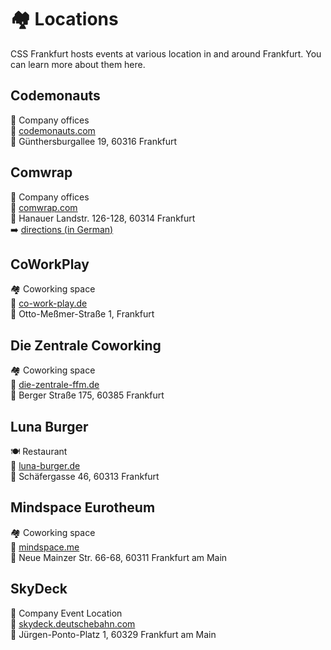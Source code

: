 # :houses: Locations

CSS Frankfurt hosts events at various location in and around Frankfurt. You can learn more about them here.

<!-- TODO: Add event space photo? -->

## Codemonauts

:office: Company offices</br>
:link: [codemonauts.com](https://codemonauts.com)</br>
:round_pushpin: Günthersburgallee 19, 60316 Frankfurt</br>

## Comwrap

:office: Company offices</br>
:link: [comwrap.com](https://comwrap.com)</br>
:round_pushpin: Hanauer Landstr. 126-128, 60314 Frankfurt  
:arrow_right: [directions (in German)](/Anfahrtsbeschreibung-comwrap-(deutsch).pdf)

## CoWorkPlay

:houses: Coworking space</br>
:link: [co-work-play.de](https://www.co-work-play.de)</br>
:round_pushpin: Otto-Meßmer-Straße 1, Frankfurt

## Die Zentrale Coworking

:houses: Coworking space</br>
:link: [die-zentrale-ffm.de](https://die-zentrale-ffm.de)</br>
:round_pushpin: Berger Straße 175, 60385 Frankfurt

## Luna Burger

:plate_with_cutlery: Restaurant</br>
:link: [luna-burger.de](http://luna-burger.de)</br>
:round_pushpin: Schäfergasse 46, 60313 Frankfurt

## Mindspace Eurotheum

:houses: Coworking space</br>
:link: [mindspace.me](https://mindspace.me/frankfurt)</br>
:round_pushpin: Neue Mainzer Str. 66-68, 60311 Frankfurt am Main


## SkyDeck

:office: Company Event Location</br>
:link: [skydeck.deutschebahn.com](https://skydeck.deutschebahn.com/)</br>
:round_pushpin: Jürgen-Ponto-Platz 1, 60329 Frankfurt am Main
